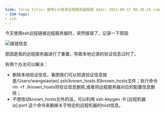 ```yaml
---
hide: false title: 使用ssh登录远程服务器报错 date: 2021-06-17 08:30:24 comments: true toc: true categories:
- SSH tags:
- ssh
---
```

今天使用ssh远程链接远程服务器时，突然报错了，记录一下原因
<!--more-->
![报错信息](https://img-blog.csdnimg.cn/20210605093631587.png?x-oss-process=image/watermark,type_ZmFuZ3poZW5naGVpdGk,shadow_10,text_aHR0cHM6Ly9ibG9nLmNzZG4ubmV0L3dlaXhpbl80MDI0Mzg5NA==,size_16,color_FFFFFF,t_70)

原因是我的远程服务器进行了重置，导致本地记录的验证信息过时了。

有两个办法可以解决：

* 删除本地验证信息，看图我们可以知道验证信息就是/Users/wangxiaotao/.ssh/known_hosts 的known_hosts文件；执行命令 rm -rf
  ./known_hosts将验证信息删除,或者将远程服务器对应的配置信息删除；
* 不想改动known_hosts文件的话，可以利用 ssh-keygen -R [远程机器ip]:port 这个命令来删掉关于特定的远程机器的host信息。
